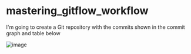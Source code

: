 # mastering_gitflow_workflow
I'm going to create a Git repository with the commits shown in the commit graph and table below

![image](https://user-images.githubusercontent.com/68464959/207818731-2928178c-05eb-4da5-b6d2-5016f2a1551c.png)
